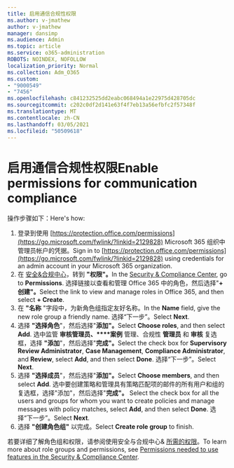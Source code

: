 ```yaml
---
title: 启用通信合规性权限
ms.author: v-jmathew
author: v-jmathew
manager: dansimp
ms.audience: Admin
ms.topic: article
ms.service: o365-administration
ROBOTS: NOINDEX, NOFOLLOW
localization_priority: Normal
ms.collection: Adm_O365
ms.custom:
- "9000549"
- "7456"
ms.openlocfilehash: c841232525dd2eabc068494a1e22975d428705dc
ms.sourcegitcommit: c202c0df2d141e63f4f7eb13a56efbfc2f57348f
ms.translationtype: MT
ms.contentlocale: zh-CN
ms.lasthandoff: 03/05/2021
ms.locfileid: "50509618"
---
```

# <a name="enable-permissions-for-communication-compliance"></a><span data-ttu-id="cf4ca-102">启用通信合规性权限</span><span class="sxs-lookup"><span data-stu-id="cf4ca-102">Enable permissions for communication compliance</span></span>

<span data-ttu-id="cf4ca-103">操作步骤如下：</span><span class="sxs-lookup"><span data-stu-id="cf4ca-103">Here's how:</span></span>

1. <span data-ttu-id="cf4ca-104">登录到使用 [https://protection.office.com/permissions](https://go.microsoft.com/fwlink/?linkid=2129828) Microsoft 365 组织中管理员帐户的凭据。</span><span class="sxs-lookup"><span data-stu-id="cf4ca-104">Sign in to [https://protection.office.com/permissions](https://go.microsoft.com/fwlink/?linkid=2129828) using credentials for an admin account in your Microsoft 365 organization.</span></span>
2. <span data-ttu-id="cf4ca-105">在 [安全&合规中心](https://go.microsoft.com/fwlink/?linkid=2101341)，转到 **"权限"。**</span><span class="sxs-lookup"><span data-stu-id="cf4ca-105">In the [Security & Compliance Center](https://go.microsoft.com/fwlink/?linkid=2101341), go to **Permissions**.</span></span> <span data-ttu-id="cf4ca-106">选择链接以查看和管理 Office 365 中的角色，然后选择"**\+ 创建"。**</span><span class="sxs-lookup"><span data-stu-id="cf4ca-106">Select the link to view and manage roles in Office 365, and then select **\+ Create**.</span></span>
3. <span data-ttu-id="cf4ca-107">在 **"名称** "字段中，为新角色组指定友好名称。</span><span class="sxs-lookup"><span data-stu-id="cf4ca-107">In the **Name** field, give the new role group a friendly name.</span></span> <span data-ttu-id="cf4ca-108">选择“下一步”。</span><span class="sxs-lookup"><span data-stu-id="cf4ca-108">Select **Next**.</span></span>
4. <span data-ttu-id="cf4ca-109">选择 **"选择角色**"，然后选择"**添加"。**</span><span class="sxs-lookup"><span data-stu-id="cf4ca-109">Select **Choose roles**, and then select **Add**.</span></span> <span data-ttu-id="cf4ca-110">选中监管 **审核管理员、\*\*\*\*案例** 管理、合规性 **管理员** 和 **审核** 复选框，选择 **"添加**"，然后选择"**完成"。**</span><span class="sxs-lookup"><span data-stu-id="cf4ca-110">Select the check box for **Supervisory Review Administrator**, **Case Management**, **Compliance Administrator**, and **Review**, select **Add**, and then select **Done**.</span></span> <span data-ttu-id="cf4ca-111">选择“下一步”。</span><span class="sxs-lookup"><span data-stu-id="cf4ca-111">Select **Next**.</span></span>
5. <span data-ttu-id="cf4ca-112">选择 **"选择成员**"，然后选择"**添加"。**</span><span class="sxs-lookup"><span data-stu-id="cf4ca-112">Select **Choose members**, and then select **Add**.</span></span> <span data-ttu-id="cf4ca-113">选中要创建策略和管理具有策略匹配项的邮件的所有用户和组的复选框，选择"添加"，然后选择"**完成"。** </span><span class="sxs-lookup"><span data-stu-id="cf4ca-113">Select the check box for all the users and groups for whom you want to create policies and manage messages with policy matches, select **Add**, and then select **Done**.</span></span> <span data-ttu-id="cf4ca-114">选择“下一步”。</span><span class="sxs-lookup"><span data-stu-id="cf4ca-114">Select **Next**.</span></span>
6. <span data-ttu-id="cf4ca-115">选择 **"创建角色组"** 以完成。</span><span class="sxs-lookup"><span data-stu-id="cf4ca-115">Select **Create role group** to finish.</span></span>

<span data-ttu-id="cf4ca-116">若要详细了解角色组和权限，请参阅使用安全与合规中心& [所需的权限](https://go.microsoft.com/fwlink/?linkid=2114184)。</span><span class="sxs-lookup"><span data-stu-id="cf4ca-116">To learn more about role groups and permissions, see [Permissions needed to use features in the Security & Compliance Center](https://go.microsoft.com/fwlink/?linkid=2114184).</span></span>
